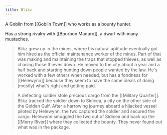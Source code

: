 ```yaml
---
title: Blikz
---
```


A Goblin from [[Goblin Town]] who works as a bounty hunter.

Has a strong rivalry with [[Bourbon Maduro]], a dwarf with many mustaches.
  
> Blikz grew up in the mines, where his natural aptitude eventually got him hired as the official maintenance worker of the mines. Part of that was making and maintaining the traps that stopped thieves, as well as chasing those thieves down. He moved to the city about a year and a half back and starting hunting down people wanted by the law. He's worked with a few others when needed, but has a fondness for [[Helewynn]] because they seem to have the same ideals of doing (mostly) what's right and getting paid.



> A defecting soldier stole precious cargo from the [[Military Quarter]]. Blikz tracked the soldier down to Sidicea, a city on the other side of the Golden Gulf. After a harrowing journey aboard a hijacked vessel piloted by Helewynn, the two captured the soldier and secured the cargo. Helewynn smuggled the two out of Sidicea and back up the [[Merry River]] where they collected the bounty. They never found out what was in the package.